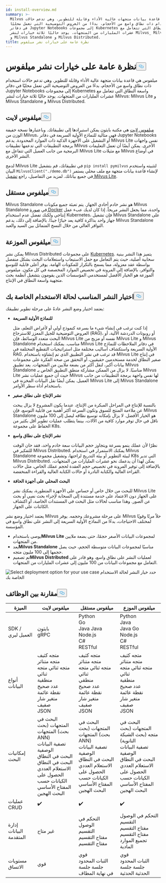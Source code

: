 ```yaml
---
id: install-overview.md
summary: >-
  Milvus هي قاعدة بيانات متجهات عالية الأداء وقابلة للتطوير. وهي تدعم حالات
  استخدام ذات نطاق واسع من الأحجام، بدءًا من العروض التوضيحية التي تعمل محليًا
  في دفاتر Jupyter Notebooks إلى مجموعات Kubernetes واسعة النطاق التي تتعامل مع
  عشرات المليارات من المتجهات. يوجد حاليًا ثلاثة خيارات لنشر Milvus_ Milvus Lite
  و Milvus Standalone و Milvus Distributed.
title: نظرة عامة على خيارات نشر ميلفوس
---
```

<h1 id="Overview-of-Milvus-Deployment-Options" class="common-anchor-header">نظرة عامة على خيارات نشر ميلفوس<button data-href="#Overview-of-Milvus-Deployment-Options" class="anchor-icon" translate="no">
      <svg translate="no"
        aria-hidden="true"
        focusable="false"
        height="20"
        version="1.1"
        viewBox="0 0 16 16"
        width="16"
      >
        <path
          fill="#0092E4"
          fill-rule="evenodd"
          d="M4 9h1v1H4c-1.5 0-3-1.69-3-3.5S2.55 3 4 3h4c1.45 0 3 1.69 3 3.5 0 1.41-.91 2.72-2 3.25V8.59c.58-.45 1-1.27 1-2.09C10 5.22 8.98 4 8 4H4c-.98 0-2 1.22-2 2.5S3 9 4 9zm9-3h-1v1h1c1 0 2 1.22 2 2.5S13.98 12 13 12H9c-.98 0-2-1.22-2-2.5 0-.83.42-1.64 1-2.09V6.25c-1.09.53-2 1.84-2 3.25C6 11.31 7.55 13 9 13h4c1.45 0 3-1.69 3-3.5S14.5 6 13 6z"
        ></path>
      </svg>
    </button></h1><p>ميلفوس هي قاعدة بيانات متجهة عالية الأداء وقابلة للتطوير. وهي تدعم حالات استخدام ذات نطاق واسع من الأحجام، بدءًا من العروض التوضيحية التي تعمل محليًا في دفاتر Jupyter Notebooks إلى مجموعات Kubernetes واسعة النطاق التي تتعامل مع عشرات المليارات من المتجهات. يوجد حاليًا ثلاثة خيارات لنشر Milvus: Milvus Lite و Milvus Standalone و Milvus Distributed.</p>
<h2 id="Milvus-Lite" class="common-anchor-header">ميلفوس لايت<button data-href="#Milvus-Lite" class="anchor-icon" translate="no">
      <svg translate="no"
        aria-hidden="true"
        focusable="false"
        height="20"
        version="1.1"
        viewBox="0 0 16 16"
        width="16"
      >
        <path
          fill="#0092E4"
          fill-rule="evenodd"
          d="M4 9h1v1H4c-1.5 0-3-1.69-3-3.5S2.55 3 4 3h4c1.45 0 3 1.69 3 3.5 0 1.41-.91 2.72-2 3.25V8.59c.58-.45 1-1.27 1-2.09C10 5.22 8.98 4 8 4H4c-.98 0-2 1.22-2 2.5S3 9 4 9zm9-3h-1v1h1c1 0 2 1.22 2 2.5S13.98 12 13 12H9c-.98 0-2-1.22-2-2.5 0-.83.42-1.64 1-2.09V6.25c-1.09.53-2 1.84-2 3.25C6 11.31 7.55 13 9 13h4c1.45 0 3-1.69 3-3.5S14.5 6 13 6z"
        ></path>
      </svg>
    </button></h2><p><a href="https://milvus.io/docs/milvus_lite.md">ميلفوس لايت</a> هي مكتبة بايثون يمكن استيرادها إلى تطبيقاتك. وباعتبارها نسخة خفيفة الوزن من Milvus، فهي مثالية للنماذج الأولية السريعة في دفاتر Jupyter Notebooks أو التشغيل على الأجهزة الذكية ذات الموارد المحدودة. يدعم Milvus Lite نفس واجهات برمجة التطبيقات التي تدعمها تطبيقات Milvus الأخرى. يمكن أيضًا أن تعمل التعليمات البرمجية من جانب العميل التي تتفاعل مع Milvus Lite مع مثيلات Milvus في أوضاع النشر الأخرى.</p>
<p>لدمج Milvus Lite في تطبيقاتك، قم بتشغيل <code translate="no">pip install pymilvus</code> لتثبيته واستخدم البيان <code translate="no">MilvusClient(&quot;./demo.db&quot;)</code> لإنشاء قاعدة بيانات متجهة مع ملف محلي يستمر في جميع بياناتك. لمزيد من التفاصيل، راجع <a href="https://milvus.io/docs/milvus_lite.md">تشغيل Milvus Lite</a>.</p>
<h2 id="Milvus-Standalone" class="common-anchor-header">ميلفوس مستقل<button data-href="#Milvus-Standalone" class="anchor-icon" translate="no">
      <svg translate="no"
        aria-hidden="true"
        focusable="false"
        height="20"
        version="1.1"
        viewBox="0 0 16 16"
        width="16"
      >
        <path
          fill="#0092E4"
          fill-rule="evenodd"
          d="M4 9h1v1H4c-1.5 0-3-1.69-3-3.5S2.55 3 4 3h4c1.45 0 3 1.69 3 3.5 0 1.41-.91 2.72-2 3.25V8.59c.58-.45 1-1.27 1-2.09C10 5.22 8.98 4 8 4H4c-.98 0-2 1.22-2 2.5S3 9 4 9zm9-3h-1v1h1c1 0 2 1.22 2 2.5S13.98 12 13 12H9c-.98 0-2-1.22-2-2.5 0-.83.42-1.64 1-2.09V6.25c-1.09.53-2 1.84-2 3.25C6 11.31 7.55 13 9 13h4c1.45 0 3-1.69 3-3.5S14.5 6 13 6z"
        ></path>
      </svg>
    </button></h2><p>Milvus Standalone هو نشر خادم أحادي الجهاز. يتم تعبئة جميع مكونات Milvus Standalone في <a href="https://milvus.io/docs/install_standalone-docker.md">صورة Docker</a> واحدة، مما يجعل النشر مريحاً. إذا كان لديك عبء عمل إنتاجي ولكنك تفضل عدم استخدام Kubernetes، فإن تشغيل Milvus Standalone على جهاز واحد بذاكرة كافية يعد خيارًا جيدًا. بالإضافة إلى ذلك، يدعم Milvus Standalone التوافر العالي من خلال النسخ المتماثل بين السيد والعبد.</p>
<h2 id="Milvus-Distributed" class="common-anchor-header">ميلفوس الموزعة<button data-href="#Milvus-Distributed" class="anchor-icon" translate="no">
      <svg translate="no"
        aria-hidden="true"
        focusable="false"
        height="20"
        version="1.1"
        viewBox="0 0 16 16"
        width="16"
      >
        <path
          fill="#0092E4"
          fill-rule="evenodd"
          d="M4 9h1v1H4c-1.5 0-3-1.69-3-3.5S2.55 3 4 3h4c1.45 0 3 1.69 3 3.5 0 1.41-.91 2.72-2 3.25V8.59c.58-.45 1-1.27 1-2.09C10 5.22 8.98 4 8 4H4c-.98 0-2 1.22-2 2.5S3 9 4 9zm9-3h-1v1h1c1 0 2 1.22 2 2.5S13.98 12 13 12H9c-.98 0-2-1.22-2-2.5 0-.83.42-1.64 1-2.09V6.25c-1.09.53-2 1.84-2 3.25C6 11.31 7.55 13 9 13h4c1.45 0 3-1.69 3-3.5S14.5 6 13 6z"
        ></path>
      </svg>
    </button></h2><p>يمكن نشر Milvus Distributed على مجموعات <a href="https://milvus.io/docs/install_cluster-milvusoperator.md">Kubernetes</a>. يتميز هذا النشر ببنية سحابية أصلية، حيث يتم التعامل مع حمل الاستيعاب واستعلامات البحث بشكل منفصل بواسطة عقد معزولة، مما يسمح بالتكرار للمكونات الهامة. يوفر أعلى قابلية للتوسع والتوافر، بالإضافة إلى المرونة في تخصيص الموارد المخصصة في كل مكون. ميلفوس الموزعة هو الخيار الأفضل لمستخدمي المؤسسات الذين يقومون بتشغيل أنظمة بحث متجهية واسعة النطاق في الإنتاج.</p>
<h2 id="Choose-the-Right-Deployment-for-Your-Use-Case" class="common-anchor-header">اختيار النشر المناسب لحالة الاستخدام الخاصة بك<button data-href="#Choose-the-Right-Deployment-for-Your-Use-Case" class="anchor-icon" translate="no">
      <svg translate="no"
        aria-hidden="true"
        focusable="false"
        height="20"
        version="1.1"
        viewBox="0 0 16 16"
        width="16"
      >
        <path
          fill="#0092E4"
          fill-rule="evenodd"
          d="M4 9h1v1H4c-1.5 0-3-1.69-3-3.5S2.55 3 4 3h4c1.45 0 3 1.69 3 3.5 0 1.41-.91 2.72-2 3.25V8.59c.58-.45 1-1.27 1-2.09C10 5.22 8.98 4 8 4H4c-.98 0-2 1.22-2 2.5S3 9 4 9zm9-3h-1v1h1c1 0 2 1.22 2 2.5S13.98 12 13 12H9c-.98 0-2-1.22-2-2.5 0-.83.42-1.64 1-2.09V6.25c-1.09.53-2 1.84-2 3.25C6 11.31 7.55 13 9 13h4c1.45 0 3-1.69 3-3.5S14.5 6 13 6z"
        ></path>
      </svg>
    </button></h2><p>يعتمد اختيار وضع النشر عادةً على مرحلة تطوير تطبيقك:</p>
<ul>
<li><p><strong>للنماذج الأولية السريعة</strong></p>
<p>إذا كنت ترغب في إنشاء شيء ما بسرعة كنموذج أولي أو لأغراض التعلم، مثل العروض التوضيحية للجيل المعزز للاسترجاع (RAG)، أو روبوتات الدردشة الآلية، أو البحث متعدد الوسائط، فإن Milvus Lite نفسه أو مزيج من Milvus Lite و Milvus Standalone مناسب. يمكنك استخدام Milvus Lite في دفاتر الملاحظات للنماذج الأولية السريعة واستكشاف أساليب مختلفة مثل استراتيجيات التقطيع المختلفة في RAG. قد ترغب في نشر التطبيق الذي تم إنشاؤه باستخدام Milvus Lite في إنتاج صغير النطاق لخدمة مستخدمين حقيقيين، أو التحقق من صحة الفكرة على مجموعات بيانات أكبر، لنقل أكثر من بضعة ملايين من المتجهات. يعد تطبيق Milvus Standalone مناسبًا. لا يزال من الممكن مشاركة منطق التطبيق الخاص بـ Milvus Lite حيث أن جميع عمليات نشر Milvus لها نفس واجهة برمجة التطبيقات من جانب العميل. يمكن أيضًا نقل البيانات المخزنة في Milvus Lite إلى Milvus Standalone باستخدام أداة سطر الأوامر.</p></li>
<li><p><strong>نشر الإنتاج على نطاق صغير</strong></p>
<p>بالنسبة للإنتاج في المراحل المبكرة من الإنتاج، عندما يكون المشروع لا يزال يبحث عن ملاءمة المنتج للسوق وتكون السرعة أكثر أهمية من قابلية التوسع، فإن Milvus Standalone هو الخيار الأفضل. لا يزال بإمكانه توسيع نطاقه ليصل إلى 100 مليون ناقل في حال توفر موارد كافية من الآلات، بينما يتطلب عمليات تطوير أقل بكثير من الحفاظ على مجموعة K8s.</p></li>
<li><p><strong>نشر الإنتاج على نطاق واسع</strong></p>
<p>نظرًا لأن عملك ينمو بسرعة ويتجاوز حجم البيانات سعة خادم واحد، فقد حان الوقت للتفكير في Milvus Distributed. يمكنك الاستمرار في استخدام Milvus Standalone لبيئة التطوير أو بيئة التدريج لراحتها، وتشغيل مجموعة K8s التي تدير Milvus Distributed. يمكن لهذا أن يدعمك نحو عشرات المليارات من المتجهات، بالإضافة إلى توفير المرونة في تخصيص حجم العقدة لحجم عملك الخاص، مثل حالات القراءة العالية والكتابة النادرة أو حالات الكتابة العالية والقراءة المنخفضة.</p></li>
<li><p><strong>البحث المحلي على أجهزة الحافة</strong></p>
<p>للبحث من خلال خاص أو حساس على الأجهزة المتطورة، يمكنك نشر Milvus Lite على الجهاز دون الاعتماد على خدمة مستندة إلى السحابة لإجراء بحث نصي أو بحث عن الصور. وهذا مناسب لحالات مثل البحث في المستندات الخاصة، أو اكتشاف الكائنات على الجهاز.</p></li>
</ul>
<p>يعتمد اختيار وضع نشر Milvus على مرحلة مشروعك وحجمه. يوفر Milvus حلاً مرنًا وقويًا لمختلف الاحتياجات، بدءًا من النماذج الأولية السريعة إلى النشر على نطاق واسع في المؤسسة.</p>
<ul>
<li>يوصى باستخدام<strong>Milvus Lite</strong> لمجموعات البيانات الأصغر حجمًا، حتى بضعة ملايين من المتجهات.</li>
<li>يعد<strong>Milvus Standalone</strong> مناسبًا لمجموعات البيانات متوسطة الحجم، حيث يصل حجمها إلى 100 مليون متجه.</li>
<li>تم تصميم<strong>Milvus Distributed</strong> لعمليات النشر على نطاق واسع، وهو قادر على التعامل مع مجموعات البيانات من 100 مليون إلى عشرات المليارات من المتجهات.</li>
</ul>
<p>
  
   <span class="img-wrapper"> <img translate="no" src="/docs/v2.6.x/assets/select-deployment-option.png" alt="Select deployment option for your use case" class="doc-image" id="select-deployment-option-for-your-use-case" />
   </span> <span class="img-wrapper"> <span>حدد خيار النشر لحالة الاستخدام الخاصة بك</span> </span></p>
<h2 id="Comparison-on-functionalities" class="common-anchor-header">مقارنة بين الوظائف<button data-href="#Comparison-on-functionalities" class="anchor-icon" translate="no">
      <svg translate="no"
        aria-hidden="true"
        focusable="false"
        height="20"
        version="1.1"
        viewBox="0 0 16 16"
        width="16"
      >
        <path
          fill="#0092E4"
          fill-rule="evenodd"
          d="M4 9h1v1H4c-1.5 0-3-1.69-3-3.5S2.55 3 4 3h4c1.45 0 3 1.69 3 3.5 0 1.41-.91 2.72-2 3.25V8.59c.58-.45 1-1.27 1-2.09C10 5.22 8.98 4 8 4H4c-.98 0-2 1.22-2 2.5S3 9 4 9zm9-3h-1v1h1c1 0 2 1.22 2 2.5S13.98 12 13 12H9c-.98 0-2-1.22-2-2.5 0-.83.42-1.64 1-2.09V6.25c-1.09.53-2 1.84-2 3.25C6 11.31 7.55 13 9 13h4c1.45 0 3-1.69 3-3.5S14.5 6 13 6z"
        ></path>
      </svg>
    </button></h2><table>
<thead>
<tr><th>الميزة</th><th>ميلفوس لايت</th><th>ميلفوس مستقل</th><th>ميلفوس الموزع</th></tr>
</thead>
<tbody>
<tr><td>SDK / العميل ليري</td><td>بايثون<br/>gRPC</td><td>Python<br/>Go<br/>Java Java<br/>Node.js<br/>C#<br/>RESTful</td><td>Python<br/>Java<br/>Java Go<br/>Node.js<br/>C#<br/>RESTful</td></tr>
<tr><td>أنواع البيانات</td><td>متجه كثيف<br/>متجه متناثر<br/>متجه ثنائي متجه ثنائي<br/>منطقية<br/>عدد صحيح<br/>نقطة عائمة<br/>متغير شار<br/>صفيف<br/>JSON</td><td>متجه كثيف<br/>متجه متناثر<br/>متجه ثنائي متجه ثنائي<br/>منطقي<br/>عدد صحيح<br/>نقطة عائمة<br/>متغير شار<br/>صفيف<br/>JSON</td><td>متجه كثيف<br/>متجه متناثر<br/>متجه ثنائي متجه ثنائي<br/>منطقية<br/>عدد صحيح<br/>نقطة عائمة<br/>متغير شار<br/>صفيف<br/>JSON</td></tr>
<tr><td>إمكانيات البحث</td><td>البحث في المتجهات (بحث المتجهات (بحث ANN)<br/>تصفية البيانات الوصفية<br/>البحث في النطاق البحث في النطاق<br/>الاستعلام العددي<br/>الحصول على الكيانات حسب المفتاح الأساسي<br/>البحث الهجين</td><td>البحث في المتجهات (بحث المتجهات (بحث ANN)<br/>تصفية البيانات الوصفية<br/>البحث في النطاق<br/>الاستعلام العددي<br/>الحصول على الكيانات حسب المفتاح الأساسي<br/>البحث الهجين</td><td>البحث في المتجهات (بحث متجه (بحث الشبكة النانوية)<br/>تصفية البيانات الوصفية<br/>البحث في النطاق<br/>الاستعلام العددي<br/>الحصول على الكيانات حسب المفتاح الأساسي<br/>البحث الهجين</td></tr>
<tr><td>عمليات CRUD</td><td>✔️</td><td>✔️</td><td>✔️</td></tr>
<tr><td>إدارة البيانات المتقدمة</td><td>غير متاح</td><td>التحكم في الوصول<br/>التقسيم<br/>مفتاح التقسيم مفتاح التقسيم</td><td>التحكم في الوصول<br/>التقسيم<br/>مفتاح التقسيم مفتاح التقسيم<br/>تجميع الموارد المادية</td></tr>
<tr><td>مستويات الاتساق</td><td>قوي</td><td>قوي<br/>الثبات المحدود<br/>جلسة جلسة<br/>في نهاية المطاف</td><td>قوي<br/>الثبات المحدود<br/>جلسة جلسة<br/>الحدثية الحدثية</td></tr>
</tbody>
</table>
